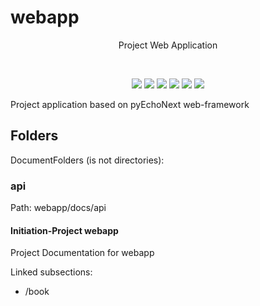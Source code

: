 # webapp

<p align="center">Project Web Application</p>
<br>
<p align="center">
	<img src="https://img.shields.io/github/languages/top/webapp/webapp?style=for-the-badge">
	<img src="https://img.shields.io/github/languages/count/webapp/webapp?style=for-the-badge">
	<img src="https://img.shields.io/github/license/webapp/webapp?style=for-the-badge">
	<img src="https://img.shields.io/github/stars/webapp/webapp?style=for-the-badge">
	<img src="https://img.shields.io/github/issues/webapp/webapp?style=for-the-badge">
	<img src="https://img.shields.io/github/last-commit/webapp/webapp?style=for-the-badge">
</p>

Project application based on pyEchoNext web-framework

## Folders
DocumentFolders (is not directories):

### api
Path: webapp/docs/api

#### Initiation-Project webapp
Project Documentation for webapp

Linked subsections:

 + /book
